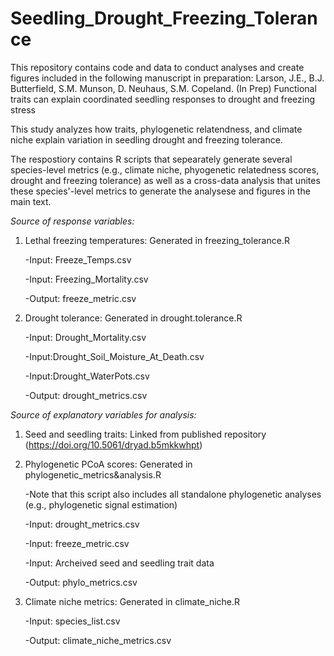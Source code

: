 # Seedling_Drought_Freezing_Tolerance
This repository contains code and data to conduct analyses and create figures included  in the following manuscript in preparation: Larson, J.E., B.J. Butterfield, S.M. Munson, D. Neuhaus, S.M. Copeland. (In Prep) Functional traits can explain coordinated seedling responses to drought and freezing stress

This study analyzes how traits, phylogenetic relatendness, and climate niche explain variation in seedling drought and freezing tolerance. 

The respostiory contains R scripts that sepearately generate several species-level metrics (e.g., climate niche, phyogenetic relatedness scores, drought and freezing tolerance) as well as a cross-data analysis that unites these species'-level metrics to generate the analysese and figures in the main text.

*Source of response variables:* 
1) Lethal freezing temperatures: Generated in freezing_tolerance.R

   -Input: Freeze_Temps.csv

   -Input: Freezing_Mortality.csv

    -Output: freeze_metric.csv
   
2) Drought tolerance: Generated in drought.tolerance.R

   -Input: Drought_Mortality.csv

   -Input:Drought_Soil_Moisture_At_Death.csv

   -Input:Drought_WaterPots.csv

   -Output: drought_metrics.csv


*Source of explanatory variables for analysis:*

1) Seed and seedling traits: Linked from published repository (https://doi.org/10.5061/dryad.b5mkkwhpt)

2) Phylogenetic PCoA scores: Generated in phylogenetic_metrics&analysis.R

   -Note that this script also includes all standalone phylogenetic analyses (e.g., phylogenetic signal estimation)

   -Input: drought_metrics.csv

   -Input: freeze_metric.csv

   -Input: Archeived seed and seedling trait data

   -Output: phylo_metrics.csv

3) Climate niche metrics: Generated in climate_niche.R

   -Input: species_list.csv

   -Output: climate_niche_metrics.csv


